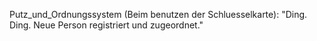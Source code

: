 Putz_und_Ordnungssystem (Beim benutzen der Schluesselkarte): "Ding. Ding. Neue Person registriert und zugeordnet."